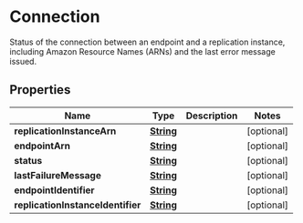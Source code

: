 

# Connection

Status of the connection between an endpoint and a replication instance, including Amazon Resource Names (ARNs) and the last error message issued.

## Properties

| Name | Type | Description | Notes |
|------------ | ------------- | ------------- | -------------|
|**replicationInstanceArn** | [**String**](String.md) |  |  [optional] |
|**endpointArn** | [**String**](String.md) |  |  [optional] |
|**status** | [**String**](String.md) |  |  [optional] |
|**lastFailureMessage** | [**String**](String.md) |  |  [optional] |
|**endpointIdentifier** | [**String**](String.md) |  |  [optional] |
|**replicationInstanceIdentifier** | [**String**](String.md) |  |  [optional] |



